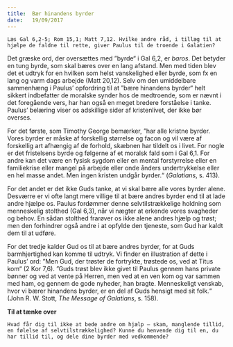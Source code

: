 ```yaml
---
title:  Bær hinandens byrder
date:   19/09/2017
---
```


`Læs Gal 6,2-5; Rom 15,1; Matt 7,12. Hvilke andre råd, i tillæg til at hjælpe de faldne til rette, giver Paulus til de troende i Galatien?`

Det græske ord, der oversættes med ”byrde“ i Gal 6,2, er *baros*. Det betyder en tung byrde, som skal bæres over en lang afstand. Men med tiden blev det et udtryk for en hvilken som helst vanskelighed eller byrde, som fx en lang og varm dags arbejde (Matt 20,12). Selv om den umiddelbare sammenhæng i Paulus’ opfordring til at ”bære hinandens byrder“ helt sikkert indbefatter de moralske synder hos de medtroende, som er nævnt i det foregående vers, har han også en meget bredere forståelse i tanke. Paulus’ belæring viser os adskillige sider af kristenlivet, der ikke bør overses.

For det første, som Timothy George bemærker, ”har alle kristne byrder. Vores byrder er måske af forskellig størrelse og facon og vil være af forskellig art afhængig af de forhold, skæbnen har tildelt os i livet. For nogle er det fristelsens byrde og følgerne af et moralsk fald som i Gal 6,1. For andre kan det være en fysisk sygdom eller en mental forstyrrelse eller en familiekrise eller mangel på arbejde eller onde ånders undertrykkelse eller en hel masse andet. Men ingen kristen undgår byrder.“ (*Galatians*, s. 413).

For det andet er det ikke Guds tanke, at vi skal bære alle vores byrder alene. Desværre er vi ofte langt mere villige til at bære andres byrder end til at lade andre hjælpe os. Paulus fordømmer denne selvtilstrækkelige holdning som menneskelig stolthed (Gal 6,3), når vi nægter at erkende vores svagheder og behov. En sådan stolthed frarøver os ikke alene andres hjælp og trøst; men den forhindrer også andre i at opfylde den tjeneste, som Gud har kaldt dem til at udføre.

For det tredje kalder Gud os til at bære andres byrder, for at Guds barmhjertighed kan komme til udtryk. Vi finder en illustration af dette i Paulus’ ord: ”Men Gud, der trøster de fortrykte, trøstede os, ved at Titus kom“ (2 Kor 7,6). ”Guds trøst blev ikke givet til Paulus gennem hans private bønner og ved at vente på Herren, men ved at en ven kom og var sammen med ham, og gennem de gode nyheder, han bragte. Menneskeligt venskab, hvor vi bærer hinandens byrder, er en del af Guds hensigt med sit folk.“ (John R. W. Stott, *The Message of Galatians*, s. 158).

**Til at tænke over**

`Hvad får dig til ikke at bede andre om hjælp – skam, manglende tillid, en følelse af selvtilstrækkelighed? Kunne du henvende dig til en, du har tillid til, og dele dine byrder med vedkommende?`
